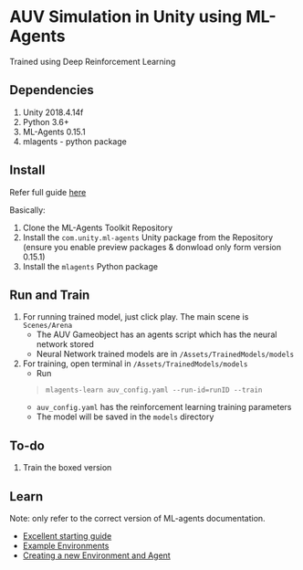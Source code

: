 # AUV Simulation in Unity using ML-Agents
Trained using Deep Reinforcement Learning

## Dependencies
1. Unity 2018.4.14f
2. Python 3.6+
3. ML-Agents 0.15.1
3. mlagents - python package

## Install

Refer full guide [here](https://github.com/Unity-Technologies/ml-agents/blob/0.15.1/docs/Installation.md) 

Basically:

1. Clone the ML-Agents Toolkit Repository
2. Install the ```com.unity.ml-agents``` Unity package from the Repository (ensure you enable preview packages & donwload only form version 0.15.1)
3. Install the ```mlagents``` Python package

## Run and Train

1. For running trained model, just click play. The main scene is ```Scenes/Arena```
    * The AUV Gameobject has an agents script which has the neural network stored
    * Neural Network trained models are in ```/Assets/TrainedModels/models```
2. For training, open terminal in ```/Assets/TrainedModels/models```
    * Run 
    >```mlagents-learn auv_config.yaml --run-id=runID --train```
    * ```auv_config.yaml``` has the reinforcement learning training parameters
    * The model will be saved in the ``models`` directory

## To-do
1. Train the boxed version

## Learn
Note: only refer to the correct version of ML-agents documentation.
* [Excellent starting guide](https://github.com/Unity-Technologies/ml-agents/blob/0.15.1/docs/Basic-Guide.md)
* [Example Environments](https://github.com/Unity-Technologies/ml-agents/blob/0.15.1/docs/Getting-Started-with-Balance-Ball.md)
* [Creating a new Environment and Agent](https://github.com/Unity-Technologies/ml-agents/blob/0.15.1/docs/Learning-Environment-Create-New.md)
